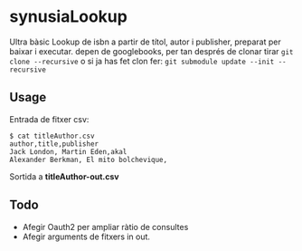 # synusiaLookup
Ultra bàsic Lookup de isbn a partir de títol, autor i publisher, preparat per baixar i executar.
depen de googlebooks, per tan després de clonar tirar 
`git clone --recursive`
o si ja has fet clon fer:
`git submodule update --init --recursive`

## Usage
Entrada de fitxer csv:
```
$ cat titleAuthor.csv
author,title,publisher
Jack London, Martin Eden,akal
Alexander Berkman, El mito bolchevique,
```
Sortida a **titleAuthor-out.csv**

## Todo

- Afegir Oauth2 per ampliar ràtio de consultes
- Afegir arguments de fitxers in out.

